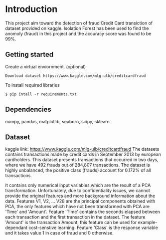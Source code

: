 # Introduction
This project aim toward the detection of fraud Credit Card transiction of dataset provided on kaggle.
Isolation Forest has been used to find the anomoly (fraud) in this project and the accuracy score was found to be 99%.


## Getting started
Create a virtual enviornment. (optional)
```
Download dataset https://www.kaggle.com/mlg-ulb/creditcardfraud
```
To install required libraries
```
$ pip intall -r requirements.txt
```

## Dependencies
 numpy, pandas, matplotlib, seaborn, scipy, sklearn

## Dataset
kaggle link: https://www.kaggle.com/mlg-ulb/creditcardfraud
The datasets contains transactions made by credit cards in September 2013 by european cardholders. This dataset presents transactions that occurred in two days, where we have 492 frauds out of 284,807 transactions. The dataset is highly unbalanced, the positive class (frauds) account for 0.172% of all transactions.

It contains only numerical input variables which are the result of a PCA transformation. Unfortunately, due to confidentiality issues, we cannot provide the original features and more background information about the data. Features V1, V2, ... V28 are the principal components obtained with PCA, the only features which have not been transformed with PCA are 'Time' and 'Amount'. Feature 'Time' contains the seconds elapsed between each transaction and the first transaction in the dataset. The feature 'Amount' is the transaction Amount, this feature can be used for example-dependant cost-senstive learning. Feature 'Class' is the response variable and it takes value 1 in case of fraud and 0 otherwise.
 
